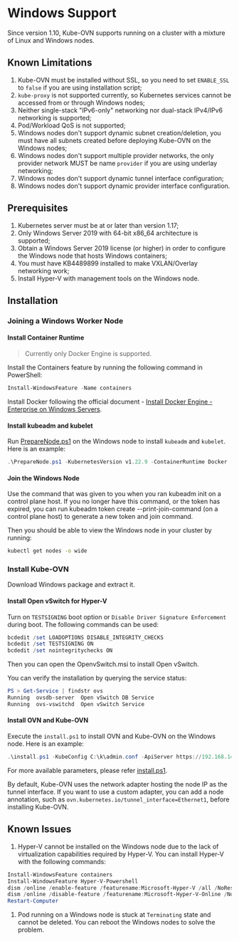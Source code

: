 # Windows Support

Since version 1.10, Kube-OVN supports running on a cluster with a mixture of Linux and Windows nodes.

## Known Limitations

1. Kube-OVN must be installed without SSL, so you need to set `ENABLE_SSL` to `false` if you are using installation script;
2. `kube-proxy` is not supported currently, so Kubernetes services cannot be accessed from or through Windows nodes;
3. Neither single-stack "IPv6-only" networking nor dual-stack IPv4/IPv6 networking is supported;
4. Pod/Workload QoS is not supported;
5. Windows nodes don't support dynamic subnet creation/deletion, you must have all subnets created before deploying Kube-OVN on the Windows nodes;
6. Windows nodes don't support multiple provider networks, the only provider network MUST be name `provider` if you are using underlay networking;
7. Windows nodes don't support dynamic tunnel interface configuration;
8. Windows nodes don't support dynamic provider interface configuration.

## Prerequisites

1. Kubernetes server must be at or later than version 1.17;
2. Only Windows Server 2019 with 64-bit x86_64 architecture is supported;
3. Obtain a Windows Server 2019 license (or higher) in order to configure the Windows node that hosts Windows containers;
4. You must have KB4489899 installed to make VXLAN/Overlay networking work;
5. Install Hyper-V with management tools on the Windows node.

## Installation

### Joining a Windows Worker Node

#### Install Container Runtime

> Currently only Docker Engine is supported.

Install the Containers feature by running the following command in PowerShell:

```ps1
Install-WindowsFeature -Name containers
```

Install Docker following the official document - [Install Docker Engine - Enterprise on Windows Servers](https://docs.microsoft.com/en-us/virtualization/windowscontainers/quick-start/set-up-environment?tabs=Windows-Server#install-docker).

#### Install kubeadm and kubelet

Run [PrepareNode.ps1](../dist/windows/PrepareNode.ps1) on the Windows node to install `kubeadm` and `kubelet`. Here is an example:

```ps1
.\PrepareNode.ps1 -KubernetesVersion v1.22.9 -ContainerRuntime Docker
```

#### Join the Windows Node

Use the command that was given to you when you ran kubeadm init on a control plane host. If you no longer have this command, or the token has expired, you can run kubeadm token create --print-join-command (on a control plane host) to generate a new token and join command.

Then you should be able to view the Windows node in your cluster by running:

```sh
kubectl get nodes -o wide
```

### Install Kube-OVN

Download Windows package and extract it.

#### Install Open vSwitch for Hyper-V

Turn on `TESTSIGNING` boot option or `Disable Driver Signature Enforcement` during boot. The following commands can be used:

```ps1
bcdedit /set LOADOPTIONS DISABLE_INTEGRITY_CHECKS
bcdedit /set TESTSIGNING ON
bcdedit /set nointegritychecks ON
```

Then you can open the OpenvSwitch.msi to install Open vSwitch.

You can verify the installation by querying the service status:

```ps1
PS > Get-Service | findstr ovs
Running  ovsdb-server  Open vSwitch DB Service
Running  ovs-vswitchd  Open vSwitch Service
```

#### Install OVN and Kube-OVN

Execute the `install.ps1` to install OVN and Kube-OVN on the Windows node. Here is an example:

```ps1
.\install.ps1 -KubeConfig C:\k\admin.conf -ApiServer https://192.168.140.180:6443 -ServiceCIDR 10.96.0.0/12
```

For more available parameters, please refer [install.ps1](../dist/windows/install.ps1).

By default, Kube-OVN uses the network adapter hosting the node IP as the tunnel interface. If you want to use a custom adapter, you can add a node annotation, such as `ovn.kubernetes.io/tunnel_interface=Ethernet1`, before installing Kube-OVN.

## Known Issues

1. Hyper-V cannot be installed on the Windows node due to the lack of virtualization capabilities required by Hyper-V. You can install Hyper-V with the following commands:

```ps1
Install-WindowsFeature containers
Install-WindowsFeature Hyper-V-Powershell
dism /online /enable-feature /featurename:Microsoft-Hyper-V /all /NoRestart
dism /online /disable-feature /featurename:Microsoft-Hyper-V-Online /NoRestart
Restart-Computer
```

1. Pod running on a Windows node is stuck at `Terminating` state and cannot be deleted. You can reboot the Windows nodes to solve the problem.
